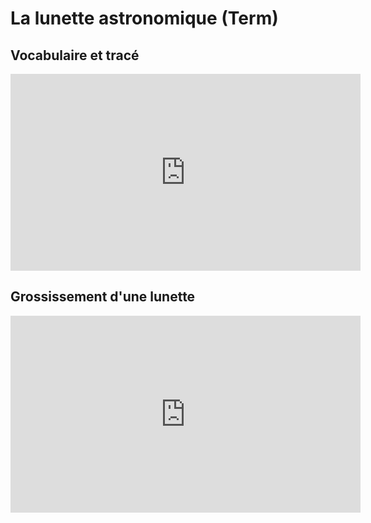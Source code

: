 # La lunette astronomique (Term)

## Vocabulaire et tracé
<iframe title="Lunette astronomique (système afocal ) : modélisation et tracé. Terminale physique-chimie" src="https://video.lycee-experimental.org/videos/embed/cb5de23f-c3f0-4ee1-ad31-001427a935d2" allowfullscreen="" sandbox="allow-same-origin allow-scripts allow-popups" width="560" height="315" frameborder="0"></iframe>

## Grossissement d'une lunette

<iframe title="Lunette astronomique : Grossissement - Terminales" src="https://video.lycee-experimental.org/videos/embed/faccea6a-f79a-488a-88ba-89c894e3be58" allowfullscreen="" sandbox="allow-same-origin allow-scripts allow-popups" width="560" height="315" frameborder="0"></iframe>